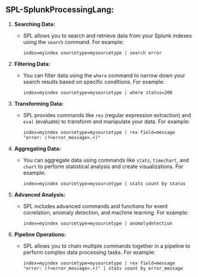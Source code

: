 ## SPL-SplunkProcessingLang:

1. **Searching Data:**
   - SPL allows you to search and retrieve data from your Splunk indexes using the `search` command. For example:
     ```
     index=myindex sourcetype=mysourcetype | search error
     ```

2. **Filtering Data:**
   - You can filter data using the `where` command to narrow down your search results based on specific conditions. For example:
     ```
     index=myindex sourcetype=mysourcetype | where status=200
     ```

3. **Transforming Data:**
   - SPL provides commands like `rex` (regular expression extraction) and `eval` (evaluate) to transform and manipulate your data. For example:
     ```
     index=myindex sourcetype=mysourcetype | rex field=message "error: (?<error_message>.+)"
     ```

4. **Aggregating Data:**
   - You can aggregate data using commands like `stats`, `timechart`, and `chart` to perform statistical analysis and create visualizations. For example:
     ```
     index=myindex sourcetype=mysourcetype | stats count by status
     ```

5. **Advanced Analysis:**
   - SPL includes advanced commands and functions for event correlation, anomaly detection, and machine learning. For example:
     ```
     index=myindex sourcetype=mysourcetype | anomalydetection
     ```

6. **Pipeline Operations:**
   - SPL allows you to chain multiple commands together in a pipeline to perform complex data processing tasks. For example:
     ```
     index=myindex sourcetype=mysourcetype | rex field=message "error: (?<error_message>.+)" | stats count by error_message
